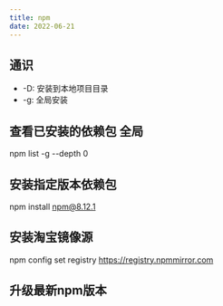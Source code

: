 ```yaml
---
title: npm
date: 2022-06-21
---
```

## 通识
- -D: 安装到本地项目目录
- -g: 全局安装

## 查看已安装的依赖包 全局

npm list -g --depth 0

## 安装指定版本依赖包

npm install npm@8.12.1

## 安装淘宝镜像源

npm config set registry https://registry.npmmirror.com

## 升级最新npm版本

